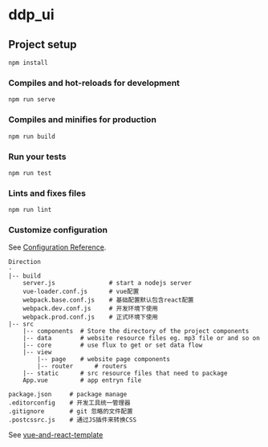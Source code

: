 # ddp_ui

## Project setup
```
npm install
```

### Compiles and hot-reloads for development
```
npm run serve
```

### Compiles and minifies for production
```
npm run build
```

### Run your tests
```
npm run test
```

### Lints and fixes files
```
npm run lint
```

### Customize configuration
See [Configuration Reference](https://cli.vuejs.org/config/).
```
Direction
·
|-- build
    server.js               # start a nodejs server 
    vue-loader.conf.js      # vue配置
    webpack.base.conf.js    # 基础配置默认包含react配置
    webpack.dev.conf.js	    # 开发环境下使用
    webpack.prod.conf.js    # 正式环境下使用
|-- src
    |-- components  # Store the directory of the project components
    |-- data        # website resource files eg. mp3 file or and so on
    |-- core        # use flux to get or set data flow
    |-- view
        |-- page    # website page components
        |-- router      # routers
    |-- static      # src resource files that need to package
    App.vue         # app entryn file

package.json     # package manage
.editorconfig    # 开发工具统一管理器
.gitignore       # git 忽略的文件配置
.postcssrc.js    # 通过JS插件来转换CSS
```
See [vue-and-react-template](https://github.com/xulayen/vue-and-react-template)